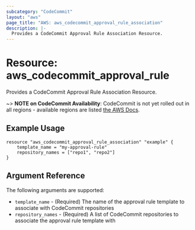 ```yaml
---
subcategory: "CodeCommit"
layout: "aws"
page_title: "AWS: aws_codecommit_approval_rule_association"
description: |-
  Provides a CodeCommit Approval Rule Association Resource.
---
```


# Resource: aws_codecommit_approval_rule

Provides a CodeCommit Approval Rule Association Resource.

~> **NOTE on CodeCommit Availability**: CodeCommit is not yet rolled out
in all regions - available regions are listed
[the AWS Docs](https://docs.aws.amazon.com/general/latest/gr/rande.html#codecommit_region).

## Example Usage

```hcl
resource "aws_codecommit_approval_rule_association" "example" {
    template_name = "my-approval-rule"
    repository_names = ["repo1", "repo2"]
}
```

## Argument Reference

The following arguments are supported:

* `template_name` - (Required) The name of the approval rule template to associate with CodeCommit repositories
* `repository_names` - (Required) A list of CodeCommit repositories to associate the approval rule template with
